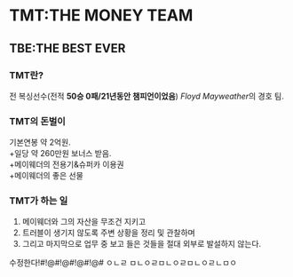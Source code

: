 # TMT:THE MONEY TEAM
## TBE:THE BEST EVER

### TMT란?
전 복싱선수(전적 **50승 0패/21년동안 챔피언이었음**) *Floyd Mayweather*의 경호 팀.  

### TMT의 돈벌이
기본연봉 약 2억원.  
+일당 약 260만원 보너스 받음.  
+메이웨더의 전용기&슈퍼카 이용권  
+메이웨더의 좋은 선물

### TMT가 하는 일
1. 메이웨더와 그의 자산을 무조건 지키고
2. 트러블이 생기지 않도록 주변 상황을 정리 및 관찰하며
3. 그리고 마지막으로 업무 중 보고 들은 것들을 절대 외부로 발설하지 않는다.


수정한다!#!@#!@#!@#!@#
ㅇㄴㄹ
ㅁㄴㅇㄹㅁㄴㅇㄹㅁㄴㅇㄹㄴㅁㅇ